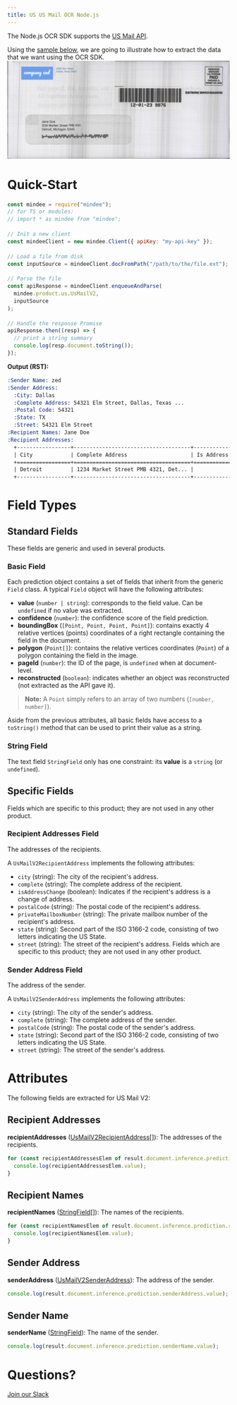 ```yaml
---
title: US US Mail OCR Node.js
---
```

The Node.js OCR SDK supports the [US Mail API](https://platform.mindee.com/mindee/us_mail).

Using the [sample below](https://github.com/mindee/client-lib-test-data/blob/main/products/us_mail/default_sample.jpg), we are going to illustrate how to extract the data that we want using the OCR SDK.
![US Mail sample](https://github.com/mindee/client-lib-test-data/blob/main/products/us_mail/default_sample.jpg?raw=true)

# Quick-Start
```js
const mindee = require("mindee");
// for TS or modules:
// import * as mindee from "mindee";

// Init a new client
const mindeeClient = new mindee.Client({ apiKey: "my-api-key" });

// Load a file from disk
const inputSource = mindeeClient.docFromPath("/path/to/the/file.ext");

// Parse the file
const apiResponse = mindeeClient.enqueueAndParse(
  mindee.product.us.UsMailV2,
  inputSource
);

// Handle the response Promise
apiResponse.then((resp) => {
  // print a string summary
  console.log(resp.document.toString());
});
```

**Output (RST):**
```rst
:Sender Name: zed
:Sender Address:
  :City: Dallas
  :Complete Address: 54321 Elm Street, Dallas, Texas ...
  :Postal Code: 54321
  :State: TX
  :Street: 54321 Elm Street
:Recipient Names: Jane Doe
:Recipient Addresses:
  +-----------------+-------------------------------------+-------------------+-------------+------------------------+-------+---------------------------+
  | City            | Complete Address                    | Is Address Change | Postal Code | Private Mailbox Number | State | Street                    |
  +=================+=====================================+===================+=============+========================+=======+===========================+
  | Detroit         | 1234 Market Street PMB 4321, Det... |                   | 12345       | 4321                   | MI    | 1234 Market Street        |
  +-----------------+-------------------------------------+-------------------+-------------+------------------------+-------+---------------------------+
```

# Field Types
## Standard Fields
These fields are generic and used in several products.

### Basic Field
Each prediction object contains a set of fields that inherit from the generic `Field` class.
A typical `Field` object will have the following attributes:

* **value** (`number | string`): corresponds to the field value. Can be `undefined` if no value was extracted.
* **confidence** (`number`): the confidence score of the field prediction.
* **boundingBox** (`[Point, Point, Point, Point]`): contains exactly 4 relative vertices (points) coordinates of a right rectangle containing the field in the document.
* **polygon** (`Point[]`): contains the relative vertices coordinates (`Point`) of a polygon containing the field in the image.
* **pageId** (`number`): the ID of the page, is `undefined` when at document-level.
* **reconstructed** (`boolean`): indicates whether an object was reconstructed (not extracted as the API gave it).

> **Note:** A `Point` simply refers to an array of two numbers (`[number, number]`).


Aside from the previous attributes, all basic fields have access to a `toString()` method that can be used to print their value as a string.

### String Field
The text field `StringField` only has one constraint: its **value** is a `string` (or `undefined`).

## Specific Fields
Fields which are specific to this product; they are not used in any other product.

### Recipient Addresses Field
The addresses of the recipients.

A `UsMailV2RecipientAddress` implements the following attributes:

* `city` (string): The city of the recipient's address.
* `complete` (string): The complete address of the recipient.
* `isAddressChange` (boolean): Indicates if the recipient's address is a change of address.
* `postalCode` (string): The postal code of the recipient's address.
* `privateMailboxNumber` (string): The private mailbox number of the recipient's address.
* `state` (string): Second part of the ISO 3166-2 code, consisting of two letters indicating the US State.
* `street` (string): The street of the recipient's address.
Fields which are specific to this product; they are not used in any other product.

### Sender Address Field
The address of the sender.

A `UsMailV2SenderAddress` implements the following attributes:

* `city` (string): The city of the sender's address.
* `complete` (string): The complete address of the sender.
* `postalCode` (string): The postal code of the sender's address.
* `state` (string): Second part of the ISO 3166-2 code, consisting of two letters indicating the US State.
* `street` (string): The street of the sender's address.

# Attributes
The following fields are extracted for US Mail V2:

## Recipient Addresses
**recipientAddresses** ([UsMailV2RecipientAddress](#recipient-addresses-field)[]): The addresses of the recipients.

```js
for (const recipientAddressesElem of result.document.inference.prediction.recipientAddresses) {
  console.log(recipientAddressesElem.value);
}
```

## Recipient Names
**recipientNames** ([StringField](#string-field)[]): The names of the recipients.

```js
for (const recipientNamesElem of result.document.inference.prediction.recipientNames) {
  console.log(recipientNamesElem.value);
}
```

## Sender Address
**senderAddress** ([UsMailV2SenderAddress](#sender-address-field)): The address of the sender.

```js
console.log(result.document.inference.prediction.senderAddress.value);
```

## Sender Name
**senderName** ([StringField](#string-field)): The name of the sender.

```js
console.log(result.document.inference.prediction.senderName.value);
```

# Questions?
[Join our Slack](https://join.slack.com/t/mindee-community/shared_invite/zt-2d0ds7dtz-DPAF81ZqTy20chsYpQBW5g)
